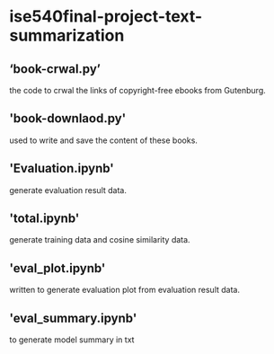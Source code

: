 # ise540final-project-text-summarization
## ‘book-crwal.py’ 
the code to crwal the links of copyright-free ebooks from Gutenburg.
## 'book-downlaod.py'
used to write and save the content of these books.
## 'Evaluation.ipynb' 
generate evaluation result data.
## 'total.ipynb' 
generate training data and cosine similarity data.
## 'eval_plot.ipynb' 
written to generate evaluation plot from evaluation result data.
## 'eval_summary.ipynb'
to generate model summary in txt
